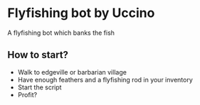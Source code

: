# Flyfishing bot by Uccino
A flyfishing bot which banks the fish

## How to start?
- Walk to edgeville or barbarian village
- Have enough feathers and a flyfishing rod in your inventory
- Start the script
- Profit?
